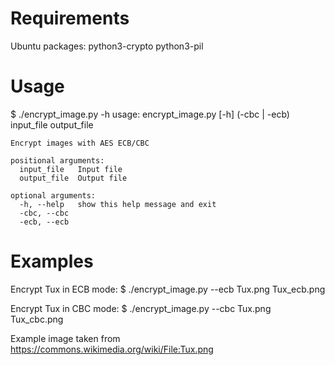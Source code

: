 # Requirements
Ubuntu packages:
    python3-crypto
    python3-pil

# Usage
  $ ./encrypt_image.py -h
    usage: encrypt_image.py [-h] (-cbc | -ecb) input_file output_file

    Encrypt images with AES ECB/CBC

    positional arguments:
      input_file   Input file
      output_file  Output file

    optional arguments:
      -h, --help   show this help message and exit
      -cbc, --cbc
      -ecb, --ecb

# Examples
Encrypt Tux in ECB mode:
  $ ./encrypt_image.py --ecb Tux.png Tux_ecb.png

Encrypt Tux in CBC mode:
  $ ./encrypt_image.py --cbc Tux.png Tux_cbc.png

Example image taken from https://commons.wikimedia.org/wiki/File:Tux.png
